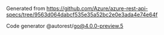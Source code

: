 Generated from https://github.com/Azure/azure-rest-api-specs/tree/9563d064dabcf535e35a52bc2e0e3ada4e74e64f

Code generator @autorest/go@4.0.0-preview.5